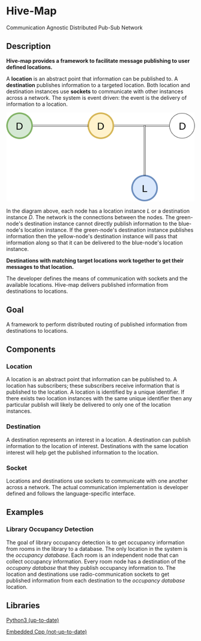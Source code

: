 # Hive-Map

Communication Agnostic Distributed Pub-Sub Network

## Description

**Hive-map provides a framework to facilitate message publishing to user defined 
locations.**

A **location** is an abstract point that information can be published to.
A **destination** publishes information to a targeted location. Both location 
and destination instances use **sockets** to communicate with other instances 
across a network. The system is event driven: the event is the delivery of information to 
a location.

![ ](docs/diagrams/node_interaction_01.png)

In the diagram above, each node has a location instance *L* or a 
destination instance *D*. The network is the connections between 
the nodes. The green-node's destination instance cannot directly publish
information to the blue-node's location instance. If the green-node's 
destination instance publishes information then the yellow-node's 
destination instance will pass that information along so that it can
be delivered to the blue-node's location instance. 

**Destinations with matching target locations work together to get their messages
to that location.**

The developer defines the means of communication with sockets and the available
locations. Hive-map delivers published information from destinations to locations.

## Goal

A framework to perform distributed routing of published information from
destinations to locations.

## Components

### Location
A location is an abstract point that information can be published to. A location has
subscribers; these subscribers receive information that is published
to the location. A location is identified by a unique identifier.
If there exists two location instances with the same unique identifier then
any particular publish will likely be delivered to only one of the location
instances.

### Destination
A destination represents an interest in a location. A destination can publish
information to the location of interest. Destinations with the same location interest 
will help get the published information to the location.

### Socket
Locations and destinations use sockets to communicate with one another across a network.
The actual communication implementation is developer defined and follows the
language-specific interface.

## Examples

### Library Occupancy Detection

The goal of library occupancy detection is to get occupancy information from 
rooms in the library to a database. The only location in the system is
the *occupancy database*.  Each room is an independent node that can collect
occupancy information. Every room node has a destination of the 
*occupany database* that they publish occupancy information to. The location and
destinations use radio-communication sockets to get published information from each
destination to the *occupancy database* location.


## Libraries

[Python3 (up-to-date)](https://github.com/gregjhansell97/hive-map-python-3/)

[Embedded Cpp (not-up-to-date)](https://github.com/gregjhansell97/hive-map-cpp/)  
  
